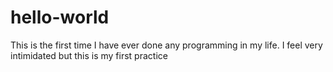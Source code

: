 # hello-world
This is the first time I have ever done any programming in my life.  I feel very intimidated but this is my first practice
